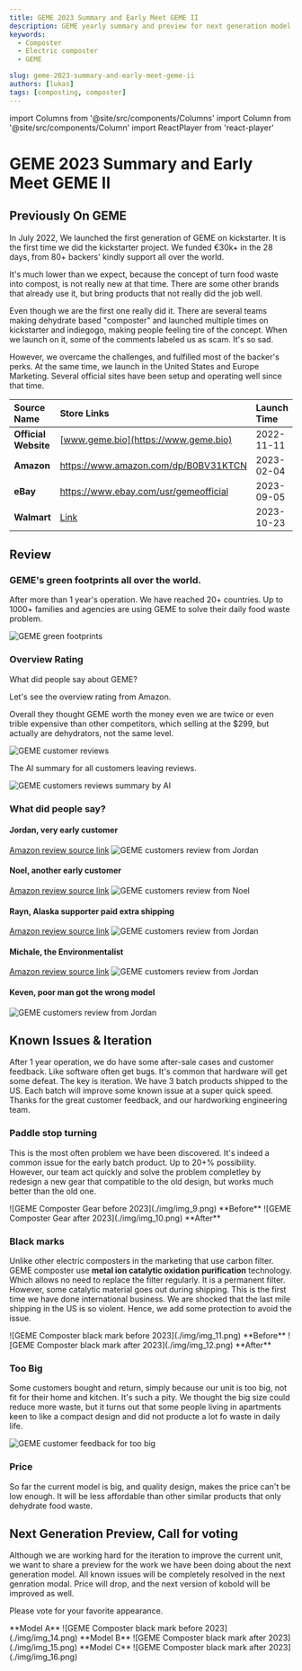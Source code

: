 ```yaml
---
title: GEME 2023 Summary and Early Meet GEME II
description: GEME yearly summary and preview for next generation model 
keywords:
  - Composter
  - Electric composter
  - GEME

slug: geme-2023-summary-and-early-meet-geme-ii
authors: [lukas]
tags: [composting, composter]
---
```

import Columns from '@site/src/components/Columns'
import Column from '@site/src/components/Column'
import ReactPlayer from 'react-player'

# GEME 2023 Summary and Early Meet GEME II


## Previously On GEME

In July 2022, We launched the first generation of GEME on kickstarter. It is the first time we did the kickstarter project.
We funded €30k+ in the 28 days, from 80+ backers' kindly support all over the world.

It's much lower than we expect, because the concept of turn food waste into compost, is not really new at that time.
There are some other brands that already use it, but bring products that not really did the job well.

Even though we are the first one really did it. There are several teams making dehydrate based "composter" and launched
multiple times on kickstarter and indiegogo, making people feeling tire of the concept. When we launch on it,
some of the comments labeled us as scam. It's so sad.

However, we overcame the challenges, and fulfilled most of the backer's perks. At the same time, we launch in the
United States and Europe Marketing. Several official sites have been setup and operating well since that time.


| **Source Name**              | **Store Links**                       | **Launch Time**                 |
|:-----------------------------|:--------------------------------------|:--------------------------------|
| **Official Website**         | [www.geme.bio](https://www.geme.bio)  | 2022-11-11                      |
| **Amazon**                   | https://www.amazon.com/dp/B0BV31KTCN  | 2023-02-04                      |
| **eBay**                     | https://www.ebay.com/usr/gemeofficial | 2023-09-05                      |
| **Walmart**                  | [Link](https://www.walmart.com/ip/GEME-19L-Electric-Composter-World-s-First-Bio-Compost-Machine-Composter-indoor-Electric-Food-Cycler-Turn-Waste-Organic-Compost-Kitchen-Kitchen-compos/1670817413)                              | 2023-10-23|


## Review

### GEME's green footprints all over the world.

After more than 1 year's operation. We have reached 20+ countries. 
Up to 1000+ families and agencies are using GEME to solve their daily food waste problem.

![GEME green footprints](./img/img.png)

### Overview Rating

What did people say about GEME?

Let's see the overview rating from Amazon.

Overall they thought GEME worth the money even we are twice or even trible expensive than other competitors, 
which selling at the $299, but actually are dehydrators, not the same level.

![GEME customer reviews](./img/img_1.png)

The AI summary for all customers leaving reviews.

![GEME customers reviews summary by AI](./img/img_2.png)


### What did people say?

#### Jordan, very early customer

[Amazon review source link](https://www.amazon.com/gp/customer-reviews/R3UJABQ4WQEDB6/ref=cm_cr_dp_d_rvw_ttl?ie=UTF8&ASIN=B0BR7XCFL2)
![GEME customers review from Jordan](./img/img_3.png) 

#### Noel, another early customer

[Amazon review source link](https://www.amazon.com/gp/customer-reviews/RPJWAZ645EP12/ref=cm_cr_dp_d_rvw_ttl?ie=UTF8&ASIN=B0BR7XCFL2)
![GEME customers review from Noel](./img/img_4.png)

#### Rayn, Alaska supporter paid extra shipping

[Amazon review source link](https://www.amazon.com/gp/customer-reviews/R2MCFRFEOBE7UU/ref=cm_cr_dp_d_rvw_ttl?ie=UTF8&ASIN=B0BR7XCFL2)
![GEME customers review from Jordan](./img/img_5.png)

#### Michale, the Environmentalist

[Amazon review source link](https://www.amazon.com/gp/customer-reviews/RYIOPUAVV3AK3/ref=cm_cr_dp_d_rvw_ttl?ie=UTF8&ASIN=B0BR7XCFL2)
![GEME customers review from Jordan](./img/img_6.png)

#### Keven, poor man got the wrong model

![GEME customers review from Jordan](./img/img_7.png)


## Known Issues & Iteration

After 1 year operation, we do have some after-sale cases and customer feedback. Like software often get bugs. 
It's common that hardware will get some defeat. The key is iteration. We have 3 batch products shipped to the US. 
Each batch will improve some known issue at a super quick speed. Thanks for the great customer feedback, and our hardworking
engineering team.

### Paddle stop turning

This is the most often problem we have been discovered. It's indeed a common issue for the early batch product. 
Up to 20+% possibility. However, our team act quickly and solve the problem completley by redesign a new gear that compatible
to the old design, but works much better than the old one.

<Columns>
  <Column className='text--left'>
    ![GEME Composter Gear before 2023](./img/img_9.png)
    **Before**
  </Column>

   <Column className='text--left'>
    ![GEME Composter Gear after 2023](./img/img_10.png)
    **After**
  </Column>
</Columns>

### Black marks

Unlike other electric composters in the marketing that use carbon filter. 
GEME composter use **metal ion catalytic oxidation purification** technology. 
Which allows no need to replace the filter regularly. 
It is a permanent filter. However, some catalytic material goes out during shipping. 
This is the first time we have done international business. We are shocked that the last mile shipping in the US is so violent.
Hence, we add some protection to avoid the issue.

<Columns>
  <Column className='text--left'>
    ![GEME Composter black mark before 2023](./img/img_11.png)
    **Before**
  </Column>

   <Column className='text--left'>
    ![GEME Composter black mark after 2023](./img/img_12.png)
    **After**
  </Column>
</Columns>

### Too Big

Some customers bought and return, simply because our unit is too big, not fit for their home and kitchen. 
It's such a pity. We thought the big size could reduce more waste, but it turns out that some people living in apartments
keen to like a compact design and did not producte a lot fo waste in daily life.

![GEME customer feedback for too big](./img/img_13.png)


### Price

So far the current model is big, and quality design, makes the price can't be low enough. It will be less affordable than 
other similar products that only dehydrate food waste.


## Next Generation Preview, Call for voting

Although we are working hard for the iteration to improve the current unit, we want to share a preview for the work we 
have been doing about the next generation model. All known issues will be completely resolved in the next genration modal. 
Price will drop, and the next version of kobold will be improved as well.

Please vote for your favorite appearance.

<Columns>
  <Column className='text--left'>
    **Model A**
    ![GEME Composter black mark before 2023](./img/img_14.png)
  </Column>

   <Column className='text--left'>
    **Model B**
    ![GEME Composter black mark after 2023](./img/img_15.png)
  </Column>

   <Column className='text--left'>
    **Model C**
    ![GEME Composter black mark after 2023](./img/img_16.png)
  </Column>
</Columns>
